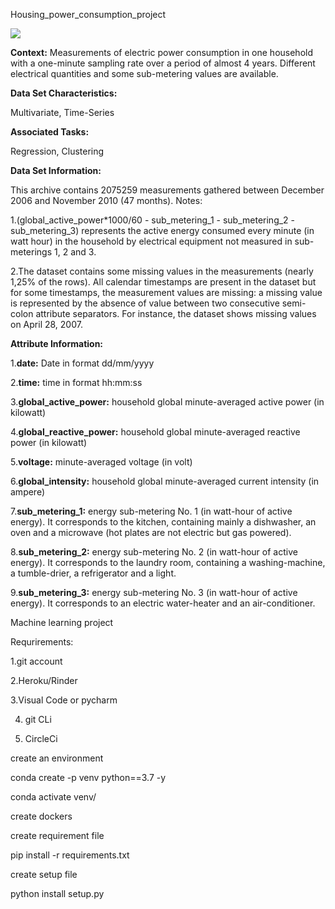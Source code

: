 Housing_power_consumption_project

![](https://github.com/BALAJIHARIDASAN/Housing_power_consumption_project/blob/main/p.png)





**Context:** Measurements of electric power consumption in one household with a one-minute sampling rate over a period of almost 4 years. Different electrical quantities and some sub-metering values are available.

**Data Set Characteristics:**

Multivariate, Time-Series

**Associated Tasks:**

Regression, Clustering

**Data Set Information:**

This archive contains 2075259 measurements gathered between December 2006 and November 2010 (47 months).
Notes:

1.(global_active_power*1000/60 - sub_metering_1 - sub_metering_2 - sub_metering_3) represents the active energy consumed every minute (in watt hour) in the household by electrical equipment not measured in sub-meterings 1, 2 and 3.

2.The dataset contains some missing values in the measurements (nearly 1,25% of the rows). All calendar timestamps are present in the dataset but for some timestamps, the measurement values are missing: a missing value is represented by the absence of value between two consecutive semi-colon attribute separators. For instance, the dataset shows missing values on April 28, 2007.

**Attribute Information:**

1.**date:** Date in format dd/mm/yyyy

2.**time:** time in format hh:mm:ss

3.**global_active_power:** household global minute-averaged active power (in kilowatt)

4.**global_reactive_power:** household global minute-averaged reactive power (in kilowatt)

5.**voltage:** minute-averaged voltage (in volt)

6.**global_intensity:** household global minute-averaged current intensity (in ampere)

7.**sub_metering_1:** energy sub-metering No. 1 (in watt-hour of active energy). It corresponds to the kitchen, containing mainly a dishwasher, an oven and a microwave (hot plates are not electric but gas powered).

8.**sub_metering_2:** energy sub-metering No. 2 (in watt-hour of active energy). It corresponds to the laundry room, containing a washing-machine, a tumble-drier, a refrigerator and a light.

9.**sub_metering_3:** energy sub-metering No. 3 (in watt-hour of active energy). It corresponds to an electric water-heater and an air-conditioner.





Machine learning project

Requrirements:

1.git account

2.Heroku/Rinder

3.Visual Code or pycharm

4. git CLi

5. CircleCi


create an environment


conda create -p venv python==3.7 -y

conda activate venv/

create dockers 

create requirement file

pip install -r requirements.txt

create setup file

python install setup.py
